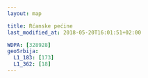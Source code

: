```yaml
---
layout: map

title: Rćanske pećine
last_modified_at: 2018-05-20T16:01:51+02:00

WDPA: [328928]
geoSrbija:
  L1_183: [173]
  L1_362: [18]
---
```


